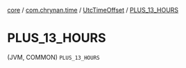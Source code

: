 [core](../../index.md) / [com.chrynan.time](../index.md) / [UtcTimeOffset](index.md) / [PLUS_13_HOURS](./-p-l-u-s_13_-h-o-u-r-s.md)

# PLUS_13_HOURS

(JVM, COMMON) `PLUS_13_HOURS`